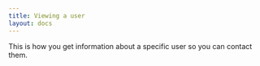 ```yaml
---
title: Viewing a user
layout: docs
---
```


This is how you get information about a specific user so you can contact them.